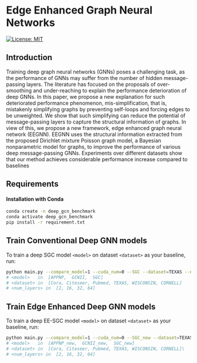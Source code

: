# Edge Enhanced Graph Neural Networks

[![License: MIT](https://img.shields.io/badge/License-MIT-green.svg)](https://opensource.org/licenses/MIT)



## Introduction

Training deep graph neural networks (GNNs) poses a challenging task, as the performance of GNNs may suffer from the number of hidden message-passing layers. The literature has focused on the proposals of over-smoothing and under-reaching to explain the performance deterioration of deep GNNs. In this paper, we propose a new explanation for such deteriorated performance phenomenon, mis-simplification, that is, mistakenly simplifying graphs by preventing self-loops and forcing edges to be unweighted. We show that such simplifying can reduce the potential of message-passing layers to capture the structural information of graphs. In view of this, we propose a new framework, edge enhanced graph neural network (EEGNN). EEGNN uses the structural information extracted from the proposed Dirichlet mixture Poisson graph model, a Bayesian nonparametric model for graphs, to improve the performance of various deep message-passing GNNs. Experiments over different datasets show that our method achieves considerable performance increase compared to baselines
## Requirements
#### Installation with Conda
```bash
conda create -n deep_gcn_benchmark
conda activate deep_gcn_benchmark
pip install -r requirement.txt
```

## Train Conventional Deep GNN models 

To train a deep SGC model `<model>` on dataset `<dataset>` as your baseline, run:

```bash
python main.py --compare_model=1 --cuda_num=0 --SGC --dataset=TEXAS --num_layers=64
# <model>   in  [APPNP,  GCNII,  SGC]
# <dataset> in  [Cora, Citeseer, Pubmed, TEXAS, WISCONSIN, CORNELL]
# <num_layers> in  [2, 16, 32, 64]
```

## Train Edge Enhanced Deep GNN models

To train a deep EE-SGC model `<model>` on dataset `<dataset>` as your baseline, run:

```bash
python main.py --compare_model=1 --cuda_num=0 --SGC_new --dataset=TEXAS --num_layers=64
# <model>   in  [APPNP_new,  GCNII_new,  SGC_new]
# <dataset> in  [Cora, Citeseer, Pubmed, TEXAS, WISCONSIN, CORNELL]\
# <num_layers> in  [2, 16, 32, 64]
```
